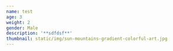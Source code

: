 ```yaml
---
name: test
age: 3
weight: 2
gender: Male
description: '**sdfdsf**'
thumbnail: static/img/sun-mountains-gradient-colorful-art.jpg
---
```


